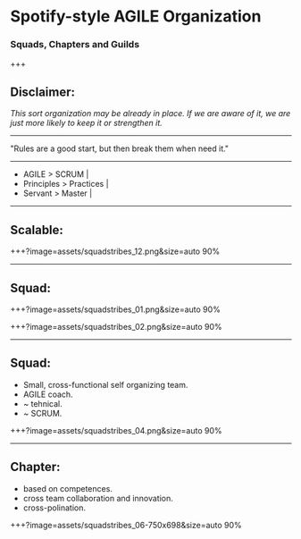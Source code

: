 # Spotify-style AGILE Organization
### Squads, Chapters and Guilds

+++
## Disclaimer:

*This sort organization may be already in place.
If we are aware of it, we are just more likely to keep it or strengthen it.*

---
"Rules are a good start, but then break them when need it."

---
- AGILE > SCRUM |
- Principles > Practices |
- Servant > Master |

---
## Scalable:

+++?image=assets/squadstribes_12.png&size=auto 90%

---
## Squad:

+++?image=assets/squadstribes_01.png&size=auto 90%
<!-- .slide: data-background-transition="none" -->
+++?image=assets/squadstribes_02.png&size=auto 90%
<!-- .slide: data-background-transition="none" -->

---
## Squad:
- Small, cross-functional self organizing team.
- AGILE coach.
- ~ tehnical.
- ~ SCRUM.

+++?image=assets/squadstribes_04.png&size=auto 90%

---
## Chapter:
- based on competences.
- cross team collaboration and innovation.
- cross-polination.

+++?image=assets/squadstribes_06-750x698&size=auto 90%
